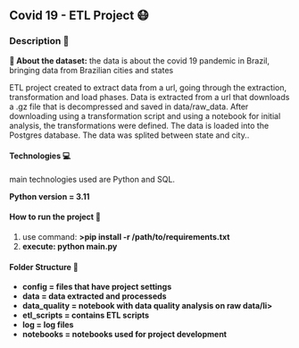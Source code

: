 <h2>Covid 19 - ETL Project 😷</h2>

<h3>Description 📌</h3>
<p>
<b>💾 About the dataset:</b> the data is about the covid 19 pandemic in Brazil, bringing data from Brazilian cities and states
</p>
<p>
ETL project created to extract data from a url, going through the extraction, transformation and load phases.
Data is extracted from a url that downloads a .gz file that is decompressed and saved in data/raw_data.
After downloading using a transformation script and using a notebook for initial analysis, the transformations were defined.
The data is loaded into the Postgres database. The data was splited between state and city..
</p>


<h4>Technologies 💻</h4>
<p>
     main technologies used are Python and SQL.
</p>
<p><b>Python version = 3.11</b></p>

<h4>How to run the project 🏃</h4>
<ol>
    <li>use command: <b>>pip install -r /path/to/requirements.txt</b</li>
    <li>execute: <b>python main.py</b></li>
</ol>

<h4>Folder Structure 📁</h4>
<ul>
    <li>config = files that have project settings</li>
    <li>data = data extracted and processeds</li>
    <li>data_quality = notebook with data quality analysis on raw data/li>
    <li>etl_scripts = contains ETL scripts</li>
    <li>log = log files</li>
    <li>notebooks = notebooks used for project development</li>
</ul>

